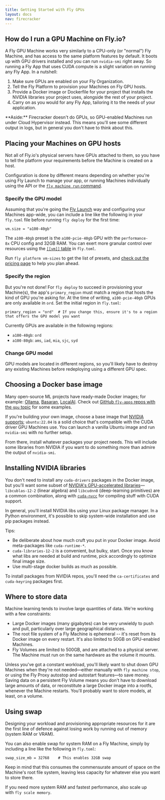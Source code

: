 ```yaml
---
title: Getting Started with Fly GPUs
layout: docs
nav: firecracker
---
```


## How do I run a GPU Machine on Fly.io?

A Fly GPU Machine works very similarly to a CPU-only (or "normal") Fly Machine, and has access to the same platform features by default. It boots up with GPU drivers installed and you can run `nvidia-smi` right away. So running a Fly App that uses CUDA compute is a slight variation on running any Fly App. In a nutshell:

1. Make sure GPUs are enabled on your Fly Organization.
1. Tell the Fly Platform to provision your Machines on Fly GPU hosts.
1. Provide a Docker image or Dockerfile for your project that installs the NVIDIA libraries your project uses, alongside the rest of your project.
1. Carry on as you would for any Fly App, tailoring it to the needs of your application.

<div class="note icon">
**Aside:** Firecracker doesn't do GPUs, so GPU-enabled Machines run under Cloud Hypervisor instead. This means you'll see some different output in logs, but in general you don't have to think about this.
</div>

## Placing your Machines on GPU hosts

Not all of Fly.io's physical servers have GPUs attached to them, so you have to tell the platform your requirements before the Machine is created on a host.

Configuration is done by different means depending on whether you're using Fly Launch to manage your app, or running Machines individually using the API or the [`fly machine run` command](/docs/machines/run/).

### Specify the GPU model

Assuming that you're going the [Fly Launch](/docs/apps/) way and configuring your Machines app-wide, you can include a line like the following in your `fly.toml` file before running `fly deploy` for the first time:

```
vm.size = "a100-40gb"
```

The `a100-40gb` preset is the `a100-pcie-40gb` GPU with the `performance-8x` CPU config and 32GB RAM. You can exert more granular control over resources using the [`[[vm]]` table](https:///docs/reference/configuration/#the-vm-section) in `fly.toml`.

Run `fly platform vm-sizes` to get the list of presets, and [check out the pricing page](https:///docs/about/pricing/#gpus-and-fly-machines) to help you plan ahead.

### Specify the region
But you're not done! For `fly deploy` to succeed in provisioning your Machine(s), the app's `primary_region` must match a region that hosts the kind of GPU you're asking for. At the time of writing, `a100-pcie-40gb` GPUs are only available in `ord`. Set the initial region in `fly.toml`:

```
primary_region = "ord"  # If you change this, ensure it's to a region that offers the GPU model you want
```

Currently GPUs are available in the following regions:

- `a100-40gb`: `ord`
- `a100-80gb`: `ams`, `iad`, `mia`, `sjc`, `syd`


### Change GPU model
GPU models are located in different regions, so you'll likely have to destroy any existing Machines before redeploying using a different GPU spec.


## Choosing a Docker base image

Many open-source ML projects have ready-made Docker images; for example: [Ollama](https://ollama.ai/blog/ollama-is-now-available-as-an-official-docker-image), [Basaran](https://github.com/hyperonym/basaran), [LocalAI](https://localai.io/basics/getting_started/). Check out [GitHub `fly-apps` repos with the `gpu` topic](https://github.com/orgs/fly-apps/repositories?q=topic%3Agpu) for some examples.

If you're building your own image, choose a base image that [NVIDIA supports](https://docs.nvidia.com/cuda/cuda-installation-guide-linux/index.html#system-requirements); `ubuntu:22.04` is a solid choice that's compatible with the CUDA driver GPU Machines use. You can launch a vanilla Ubuntu image and run `nvidia-smi` with no further setup.

From there, install whatever packages your project needs. This will include some libraries from NVIDIA if you want to do something more than admire the output of `nvidia-smi`.

## Installing NVIDIA libraries

You don't need to install any `cuda-drivers` packages in the Docker image, but you'll want some subset of [NVIDIA's GPU-accelerated libraries](https://developer.nvidia.com/gpu-accelerated-libraries)—`libcublas-12-2` (linear algebra) and `libcudnn8` (deep-learning primitives) are a common combination, along with [`cuda-nvcc`](https://developer.nvidia.com/cuda-llvm-compiler)  for compiling stuff with CUDA support.

In general, you'll install NVIDIA libs using your Linux package manager. In a Python environment, it's possible to skip system-wide installation and use pip packages instead.

Tips:

-  Be deliberate about how much cruft you put in your Docker image. Avoid meta-packages like `cuda-runtime-*`.
- `cuda-libraries-12-2` is a convenient, but bulky, start. Once you know what libs are needed at build and runtime, pick accordingly to optimize final image size.
- Use multi-stage docker builds as much as possible.

To install packages from NVIDIA repos, you'll need the `ca-certificates` and `cuda-keyring` packages first.

## Where to store data

Machine learning tends to involve large quantities of data. We're working with a few constraints:

- Large Docker images (many gigabytes) can be very unwieldy to push and pull, particularly over large geographical distances.
- The root file system of a Fly Machine is ephemeral -- it's reset from its Docker image on every restart. It's also limited to 50GB on GPU-enabled Machines.
- Fly Volumes are limited to 500GB, and are attached to a physical server. The Machine must run on the same hardware as the volume it mounts.

Unless you've got a constant workload, you'll likely want to shut down GPU Machines when they're not needed&mdash;either manually with `fly machine stop`, or using the Fly Proxy autostop and autostart features&mdash;to save money. Saving data on a persistent Fly Volume means you don't have to download large amounts of data, or reconstitute a large Docker image into a rootfs, whenever the Machine restarts. You'll probably want to store models, at least, on a volume.

## Using swap

Designing your workload and provisioning appropriate resources for it are the first line of defence against losing work by running out of memory (system RAM or VRAM). 

You can also enable swap for system RAM on a Fly Machine, simply by including a line like the following in `fly.toml`:

```
swap_size_mb = 32768    # This enables 32GB swap
```

Keep in mind that this consumes the commensurate amount of space on the Machine's root file system, leaving less capacity for whatever else you want to store there.

If you need more system RAM and fastest performance, also scale up with `fly scale memory`.
